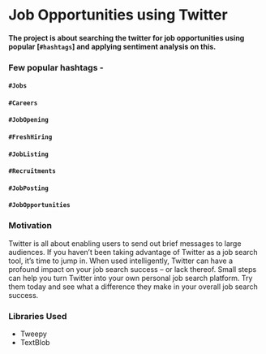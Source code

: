 # Job Opportunities using Twitter

#### The project is about searching the twitter for job opportunities using popular [`#hashtags`] and applying sentiment analysis on this.

### Few popular hashtags - 
#### `#Jobs` 
#### `#Careers` 
#### `#JobOpening` 
#### `#FreshHiring` 
#### `#JobListing` 
#### `#Recruitments` 
#### `#JobPosting` 
#### `#JobOpportunities`

### Motivation

Twitter is all about enabling users to send out brief messages to large audiences. If you haven’t been taking advantage of Twitter as a job search tool, it’s time to jump in. When used intelligently, Twitter can have a profound impact on your job search success – or lack thereof. Small steps can help you turn Twitter into your own personal job search platform. Try them today and see what a difference they make in your overall job search success.

### Libraries Used

- Tweepy
- TextBlob